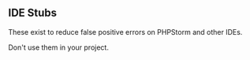 ## IDE Stubs

These exist to reduce false positive errors on PHPStorm and other IDEs.

Don't use them in your project.
